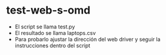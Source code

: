 # test-web-s-omd
- El script se llama test.py
- El resultado se llama laptops.csv
- Para probarlo ajustar la dirección del web driver y seguir la instrucciones dentro del script
